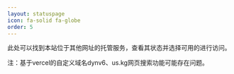 ```yaml
---
layout: statuspage
icon: fa-solid fa-globe
order: 5
---
```


此处可以找到本站位于其他网址的托管服务，查看其状态并选择可用的进行访问。

注：基于vercel的自定义域名dynv6、us.kg网页搜索功能可能存在问题。